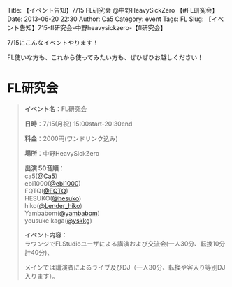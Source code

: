 Title: 【イベント告知】7/15 FL研究会 @中野HeavySickZero  【#FL研究会】
Date: 2013-06-20 22:30
Author: Ca5
Category: event
Tags: FL
Slug: 【イベント告知】715-fl研究会-中野heavysickzero-【fl研究会】

7/15にこんなイベントやります！

FL使いな方も、これから使ってみたい方も、ぜひぜひお越しください！

FL研究会
========

> **イベント名**：FL研究会
>
> **日時**：7/15(月祝) 15:00start-20:30end
>
> **料金**：2000円(ワンドリンク込み)
>
> **場所**：中野HeavySickZero
>
> **出演 50音順**：  
>  ca5([@Ca5](https://twitter.com/Ca5))  
>  ebi1000([@ebi1000](https://twitter.com/ebi1000))  
>  FQTQ([@FQTQ](https://twitter.com/FQTQ))  
>  HESUKO([@hesuko](https://twitter.com/hesuko))  
>  hiko([@Lender\_hiko](https://twitter.com/Lender_hiko))  
>  Yambabom([@yambabom](https://twitter.com/yambabom))  
>  yousuke kaga([@yskkg](https://twitter.com/yskkg))
>
> **イベント内容**：  
>  ラウンジでFLStudioユーザによる講演および交流会(一人30分、転換10分
> 計40分)、  
>
> メインでは講演者によるライブ及びDJ（一人30分、転換や客入り等別DJ入ります）。
